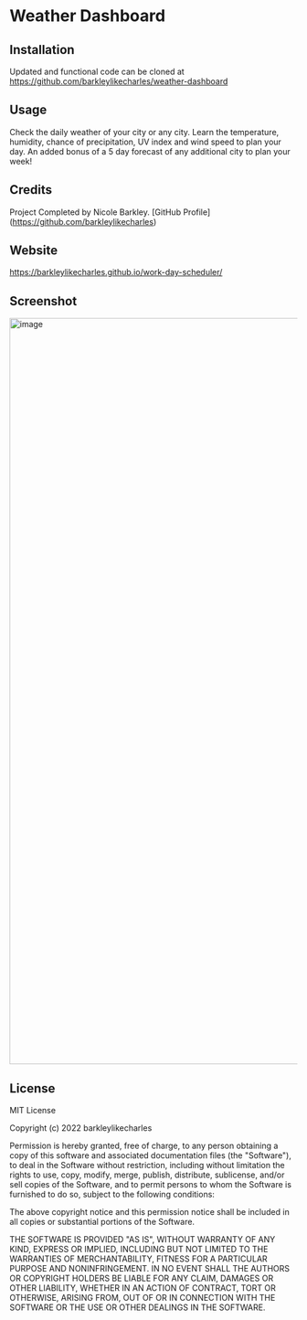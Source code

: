 # Weather Dashboard

## Installation
Updated and functional code can be cloned at https://github.com/barkleylikecharles/weather-dashboard

## Usage
Check the daily weather of your city or any city.  Learn the temperature, humidity, chance of precipitation, UV index and wind speed to plan your day.  An added bonus of a 5 day forecast of any additional city to plan your week!

## Credits
Project Completed by Nicole Barkley. [GitHub Profile] (https://github.com/barkleylikecharles)

## Website
https://barkleylikecharles.github.io/work-day-scheduler/

## Screenshot
<img width="1306" alt="image" src="https://user-images.githubusercontent.com/97490354/160316416-0450ddc9-63ca-40de-b822-996d22e664ed.png">

## License
MIT License

Copyright (c) 2022 barkleylikecharles

Permission is hereby granted, free of charge, to any person obtaining a copy of this software and associated documentation files (the "Software"), to deal in the Software without restriction, including without limitation the rights to use, copy, modify, merge, publish, distribute, sublicense, and/or sell copies of the Software, and to permit persons to whom the Software is furnished to do so, subject to the following conditions:

The above copyright notice and this permission notice shall be included in all copies or substantial portions of the Software.

THE SOFTWARE IS PROVIDED "AS IS", WITHOUT WARRANTY OF ANY KIND, EXPRESS OR IMPLIED, INCLUDING BUT NOT LIMITED TO THE WARRANTIES OF MERCHANTABILITY, FITNESS FOR A PARTICULAR PURPOSE AND NONINFRINGEMENT. IN NO EVENT SHALL THE AUTHORS OR COPYRIGHT HOLDERS BE LIABLE FOR ANY CLAIM, DAMAGES OR OTHER LIABILITY, WHETHER IN AN ACTION OF CONTRACT, TORT OR OTHERWISE, ARISING FROM, OUT OF OR IN CONNECTION WITH THE SOFTWARE OR THE USE OR OTHER DEALINGS IN THE SOFTWARE.